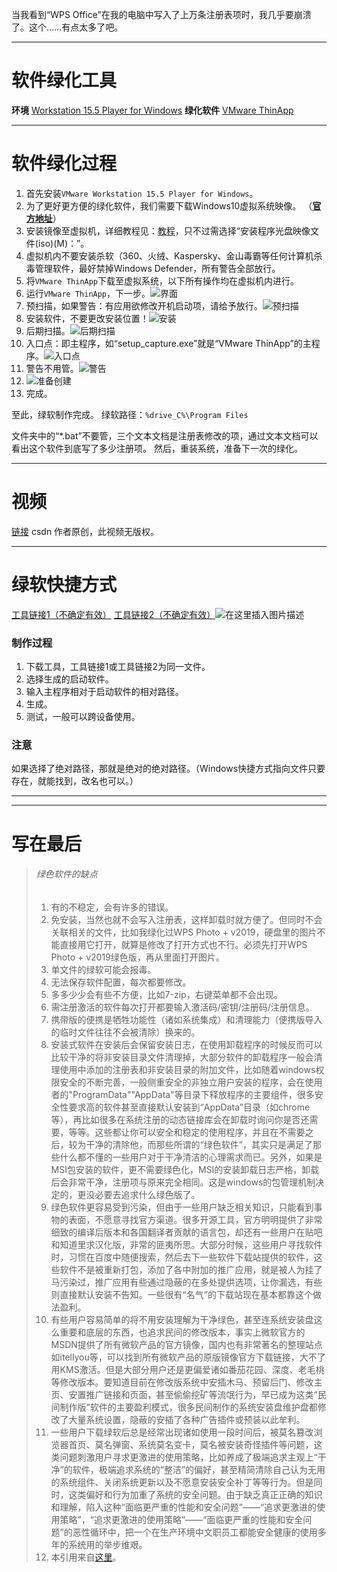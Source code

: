 ﻿当我看到“WPS Office”在我的电脑中写入了上万条注册表项时，我几乎要崩溃了。这个……有点太多了吧。
___
# 软件绿化工具
**环境**
[Workstation 15.5 Player for Windows](https://www.vmware.com/go/getplayer-win)
**绿化软件**
[VMware ThinApp](https://download.csdn.net/download/weixin_47513791/12394582)
___
# 软件绿化过程
 1. 首先安装`VMware Workstation 15.5 Player for Windows`。
 2. 为了更好更方便的绿化软件，我们需要下载Windows10虚拟系统映像。
（[**官方地址**](https://az792536.vo.msecnd.net/vms/VMBuild_20190311/VMware/MSEdge/MSEdge.Win10.VMware.zip)）
3. 安装镜像至虚拟机，详细教程见：[教程](https://blog.csdn.net/unfound/article/details/81220744)，只不过需选择“安装程序光盘映像文件(iso)(M)：”。
4. 虚拟机内不要安装杀软（360、火绒、Kaspersky、金山毒霸等任何计算机杀毒管理软件，最好禁掉Windows Defender，所有警告全部放行。
5. 将`VMware ThinApp`下载至虚拟系统，以下所有操作均在虚拟机内进行。
6. 运行`VMware ThinApp`，下一步。![界面](https://img-blog.csdnimg.cn/20200510193931192.png?x-oss-process=image/watermark,type_ZmFuZ3poZW5naGVpdGk,shadow_10,text_aHR0cHM6Ly9ibG9nLmNzZG4ubmV0L3dlaXhpbl80NzUxMzc5MQ==,size_16,color_FFFFFF,t_70#pic_center)
7. 预扫描，如果警告：有应用欲修改开机启动项，请给予放行。![预扫描](https://img-blog.csdnimg.cn/20200511105906735.png?x-oss-process=image/watermark,type_ZmFuZ3poZW5naGVpdGk,shadow_10,text_aHR0cHM6Ly9ibG9nLmNzZG4ubmV0L3dlaXhpbl80NzUxMzc5MQ==,size_16,color_FFFFFF,t_70#pic_center)
8. 安装软件，不要更改安装位置！![安装](https://img-blog.csdnimg.cn/20200511110000127.png?x-oss-process=image/watermark,type_ZmFuZ3poZW5naGVpdGk,shadow_10,text_aHR0cHM6Ly9ibG9nLmNzZG4ubmV0L3dlaXhpbl80NzUxMzc5MQ==,size_16,color_FFFFFF,t_70#pic_center)
9. 后期扫描。![后期扫描](https://img-blog.csdnimg.cn/20200511110021188.png?x-oss-process=image/watermark,type_ZmFuZ3poZW5naGVpdGk,shadow_10,text_aHR0cHM6Ly9ibG9nLmNzZG4ubmV0L3dlaXhpbl80NzUxMzc5MQ==,size_16,color_FFFFFF,t_70#pic_center)
10. 入口点：即主程序，如“setup_capture.exe”就是“VMware ThinApp”的主程序。![入口点](https://img-blog.csdnimg.cn/20200511110045302.png?x-oss-process=image/watermark,type_ZmFuZ3poZW5naGVpdGk,shadow_10,text_aHR0cHM6Ly9ibG9nLmNzZG4ubmV0L3dlaXhpbl80NzUxMzc5MQ==,size_16,color_FFFFFF,t_70#pic_center)
11. 警告不用管。![警告](https://img-blog.csdnimg.cn/20200511110128697.png?x-oss-process=image/watermark,type_ZmFuZ3poZW5naGVpdGk,shadow_10,text_aHR0cHM6Ly9ibG9nLmNzZG4ubmV0L3dlaXhpbl80NzUxMzc5MQ==,size_16,color_FFFFFF,t_70#pic_center)
12. ![准备创建](https://img-blog.csdnimg.cn/20200511110616125.png?x-oss-process=image/watermark,type_ZmFuZ3poZW5naGVpdGk,shadow_10,text_aHR0cHM6Ly9ibG9nLmNzZG4ubmV0L3dlaXhpbl80NzUxMzc5MQ==,size_16,color_FFFFFF,t_70#pic_center)
13. 完成。

至此，绿软制作完成。
绿软路径：`%drive_C%\Program Files`

文件夹中的“*.bat”不要管，三个文本文档是注册表修改的项，通过文本文档可以看出这个软件到底写了多少注册项。
然后，重装系统，准备下一次的绿化。
___
# 视频
[链接](https://pan.baidu.com/s/1ATWtN0UxvQgZLUeW8d2pMA)
csdn
作者原创，此视频无版权。
___
# 绿软快捷方式
[工具链接1（不确定有效）](https://download.csdn.net/download/weixin_47513791/12396646)
[工具链接2（不确定有效）](https://www.lanzous.com/iccikwj)![在这里插入图片描述](https://img-blog.csdnimg.cn/20200511132712618.png?x-oss-process=image/watermark,type_ZmFuZ3poZW5naGVpdGk,shadow_10,text_aHR0cHM6Ly9ibG9nLmNzZG4ubmV0L3dlaXhpbl80NzUxMzc5MQ==,size_16,color_FFFFFF,t_70#pic_center)
### 制作过程
1. 下载工具，工具链接1或工具链接2为同一文件。
2. 选择生成的启动软件。
3. 输入主程序相对于启动软件的相对路径。
4. 生成。
5. 测试，一般可以跨设备使用。
### 注意
如果选择了绝对路径，那就是绝对的绝对路径。（Windows快捷方式指向文件只要存在，就能找到，改名也可以。）
___
___

# 写在最后
> ###### 绿色软件的缺点
> 1. 有的不稳定，会有许多的错误。
> 2. 免安装，当然也就不会写入注册表，这样卸载时就方便了。但同时不会关联相关的文件，比如我绿化过WPS Photo + v2019，硬盘里的图片不能直接用它打开，就算是修改了打开方式也不行。必须先打开WPS Photo + v2019绿色版，再从里面打开图片。
> 3. 单文件的绿软可能会报毒。
> 4. 无法保存软件配置，每次都要修改。
> 5. 多多少少会有些不方便，比如7-zip，右键菜单都不会出现。
> 6. 需注册激活的软件每次打开都要输入激活码/密钥/注册码/注册信息。
> 7. 携带版的便携是牺牲功能性（诸如系统集成）和清理能力（便携版导入的临时文件往往不会被清除）换来的。
> 8. 安装式软件在安装后会保留安装日志，在使用卸载程序的时候反而可以比较干净的将非安装目录文件清理掉，大部分软件的卸载程序一般会清理使用中添加的注册表和非安装目录的附加文件，比如随着windows权限安全的不断完善，一般侧重安全的非独立用户安装的程序，会在使用者的"ProgramData""AppData"等目录下释放程序的主要组件，很多安全性要求高的软件甚至直接默认安装到“AppData”目录（如chrome等），再比如很多在系统注册的动态链接库会在卸载时询问你是否还需要，等等。这些都让你可以安全和稳定的使用程序，并且在不需要之后，较为干净的清除他，而那些所谓的“绿色软件”，其实只是满足了那些什么都不懂的一些用户对于干净清洁的心理需求而已。另外，如果是MSI包安装的软件，更不需要绿色化，MSI的安装卸载日志严格，卸载后会非常干净，注册项与原来完全相同。这是windows的包管理机制决定的，更没必要去追求什么绿色版了。
> 9. 绿色软件更容易受到污染，但由于一些用户缺乏相关知识，只能看到事物的表面，不愿意寻找官方渠道。很多开源工具，官方明明提供了非常细致的编译后版本和各国翻译者贡献的语言包，却还有一些用户在贴吧和知道里求汉化版，非常的匪夷所思。大部分时候，这些用户寻找软件时，习惯在百度中随便搜索，然后去下一些软件下载站提供的软件，这些软件不是被重新打包，添加了各中附加的推广应用，就是被人为挂了马污染过，推广应用有些通过隐蔽的在多处提供选项，让你漏选，有些则直接默认安装不告知。一些很有“名气”的下载站现在基本都靠这个做法盈利。
> 10. 有些用户容易简单的将不用安装理解为干净绿色，甚至连系统安装盘这么重要和底层的东西，也追求民间的修改版本，事实上微软官方的MSDN提供了所有微软产品的官方镜像，国内也有非常著名的整理站点如itellyou等，可以找到所有微软产品的原版镜像官方下载链接，大不了用KMS激活。但是大部分用户还是更偏爱诸如番茄花园、深度、老毛桃等修改版本。要知道目前在修改版系统中安插木马、预留后门、修改主页、安置推广链接和页面，甚至偷偷挖矿等流氓行为，早已成为这类“民间制作版”软件的主要盈利模式，很多民间制作的系统安装盘维护盘都修改了大量系统设置，隐蔽的安插了各种广告插件或预装以此牟利。
> 11. 一些用户下载绿软后总是经常出现诸如使用一段时间后，被莫名篡改浏览器首页、莫名弹窗、系统莫名变卡，莫名被安装奇怪插件等问题，这类问题刺激用户寻求更激进的使用策略，比如养成了极端追求主观上“干净”的软件，极端追求系统的“整洁”的偏好，甚至精简清除自己认为无用的系统组件、关闭系统更新以及不愿意安装安全补丁等等行为。但是同时，这类偏好和行为加重了系统的安全问题。由于缺乏真正正确的知识和理解，陷入这种“面临更严重的性能和安全问题”——“追求更激进的使用策略”，“追求更激进的使用策略”——“面临更严重的性能和安全问题”的恶性循环中，把一个在生产环境中文职员工都能安全健康的使用多年的系统用的举步维艰。
> 12. 本引用来自[这里](https://www.zhihu.com/question/26851356)。


